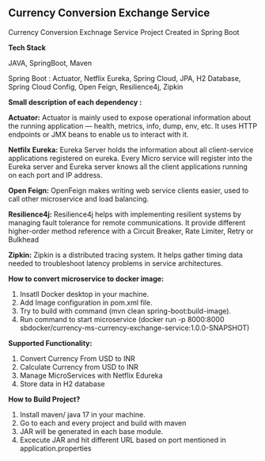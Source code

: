 ## Currency Conversion Exchange Service 

Currency Conversion Exchnage Service Project Created in Spring Boot 

**Tech Stack** 

JAVA, SpringBoot, Maven

Spring Boot : Actuator,  Netflix Eureka, Spring Cloud, JPA, H2 Database, Spring Cloud Config, Open Feign, Resilience4j, Zipkin

**Small description of each dependency :**

**Actuator:** Actuator is mainly used to expose operational information about the running application — health, metrics, info, dump, env, etc. It uses HTTP endpoints or JMX beans to enable us to interact with it.

**Netfilx Eureka:** Eureka Server holds the information about all client-service applications registered on eureka. Every Micro service will register into the Eureka server and Eureka server knows all the client applications running on each port and IP address.

**Open Feign:** OpenFeign makes writing web service clients easier, used to call other microservice and load balancing.

**Resilience4j:** Resilience4j helps with implementing resilient systems by managing fault tolerance for remote communications. It provide different higher-order method reference with a Circuit Breaker, Rate Limiter, Retry or Bulkhead 

**Zipkin:** Zipkin is a distributed tracing system. It helps gather timing data needed to troubleshoot latency problems in service architectures.

**How to convert microservice to docker image:**

1) Insatll Docker desktop in your machine. 
2) Add Image configuration in pom.xml file.
3) Try to build with command (mvn clean spring-boot:build-image).
4) Run command to start microservice (docker run -p 8000:8000 sbdocker/currency-ms-currency-exchange-service:1.0.0-SNAPSHOT)

**Supported Functionality:**

1) Convert Currency From USD to INR
2) Calculate Currency from USD to INR
3) Manage MicroServices with Netflix Edureka
4) Store data in H2 database

**How to Build Project?**
1) Install maven/ java 17 in your machine.
2) Go to each and every project and build with maven
3) JAR will be generated in each base module.
4) Excecute JAR and hit different URL based on port mentioned in application.properties



